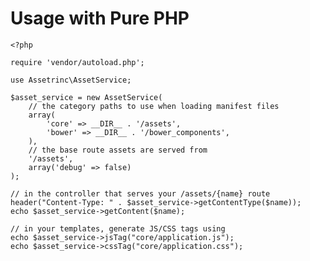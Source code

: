 # Usage with Pure PHP

    <?php

    require 'vendor/autoload.php';

    use Assetrinc\AssetService;

    $asset_service = new AssetService(
        // the category paths to use when loading manifest files
        array(
            'core' => __DIR__ . '/assets',
            'bower' => __DIR__ . '/bower_components',
        ),
        // the base route assets are served from
        '/assets',
        array('debug' => false)
    );

    // in the controller that serves your /assets/{name} route
    header("Content-Type: " . $asset_service->getContentType($name));
    echo $asset_service->getContent($name);

    // in your templates, generate JS/CSS tags using
    echo $asset_service->jsTag("core/application.js");
    echo $asset_service->cssTag("core/application.css");
